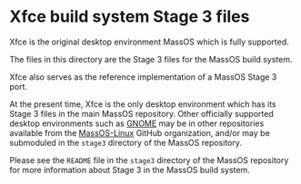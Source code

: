# Xfce build system Stage 3 files
Xfce is the original desktop environment MassOS which is fully supported.

The files in this directory are the Stage 3 files for the MassOS build system.

Xfce also serves as the reference implementation of a MassOS Stage 3 port.

At the present time, Xfce is the only desktop environment which has its Stage 3 files in the main MassOS repository. Other officially supported desktop environments such as [GNOME](https://github.com/MassOS-Linux/MassOS-GNOME) may be in other repositories available from the [MassOS-Linux](https://github.com/MassOS-Linux) GitHub organization, and/or may be submoduled in the `stage3` directory of the MassOS repository.

Please see the `README` file in the `stage3` directory of the MassOS repository for more information about Stage 3 in the MassOS build system.
